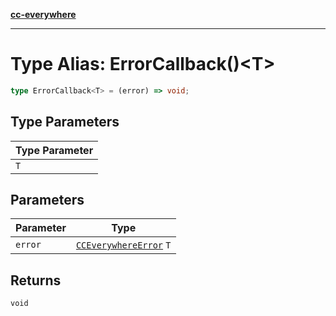[**cc-everywhere**](../../../../../index.md)

***

# Type Alias: ErrorCallback()<T\>

```ts
type ErrorCallback<T> = (error) => void;
```

## Type Parameters

| Type Parameter |
| ------ |
| `T` |

## Parameters

| Parameter | Type |
| ------ | ------ |
| `error` | [`CCEverywhereError`](../../cc-everywhere-error/classes/cc-everywhere-error.md) `T` |

## Returns

`void`
